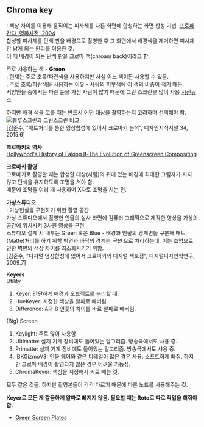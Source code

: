 ## Chroma key
: 색상 차이를 이용해 움직이는 피사체를 다른 화면에 합성하는 화면 합성 기법.
[프로파간다, 영화사전, 2004](https://terms.naver.com/entry.naver?docId=350243&cid=42617&categoryId=42617)     
합성할 피사체를 단색 판을 배경으로 촬영한 후 그 화면에서 배경색을 제거하면 피사체만 남게 되는 원리를 이용한 것.    
이 때 배경이 되는 단색 판을 크로마 백(chroam back)이라고 함. 

주로 사용하는 색 - **Green**    
: 현재는 주로 초록/파란색을 사용하지만 사실 어느 색이든 사용할 수 있음.    
: 주로 초록/파란색을 사용하는 이유 - 사람의 피부색에 이 색의 비중이 적기 때문.      
  서양인들 중에서는 파란 눈을 가진 사람이 많기 때문에 그린 스크린을 많이 사용
[시선뉴스](https://www.sisunnews.co.kr/news/articleView.html?idxno=42927)

하지만 배경 색을 고를 때는 반드시 어떤 대상을 촬영하는지 고려하며 선택해야 함.       
![블루스크린과 그린스크린 비교](https://user-images.githubusercontent.com/90232599/137173602-a35affb3-c224-41cf-84f6-aa4869404d65.jpg)     
[김준수, "매트처리를 통한 영상합성에 있어서 크로마키 분석", 디자인지식저널 34, 2015.6]

**크로마키의 역사**    
[Hollywood's History of Faking It-The Evolution of Greenscreen Compositing](https://www.youtube.com/watch?v=H8aoUXjSfsI&ab_channel=FilmmakerIQ)

**크로마키 촬영**   
크로마키로 촬영할 때는 합성할 대상(사람)의 뒤에 있는 배경에 최대한 그림자가 지지 않고 단색을 유지하도록 조명을 쳐야 함.   
때문에 조명을 여러 개 사용하며 X자로 조명을 치는 편.    


**가상스튜디오**    
: 가상현실을 구현하기 위한 촬영 공간     
가상 스튜디오에서 촬영한 인물의 실사 화면에 컴퓨터 그래픽으로 제작한 영상을 가상의 공간에 위치시켜 3차원 영상을 구현     
스튜디오 설계 시 내부는 Green 혹은 Blue - 배경과 인물의 경계면을 구분해 매트(Matte)처리를 하기 위함 
벽면과 바닥의 경계는 _곡면_ 으로 처리하는데, 이는 조명으로 인한 벽면의 색상 차이를 최소화시키기 위함.      
[김준수, "디지털 영상합성에 있어서 크로마키와 디지털 색보정", 디지털디자인학연구, 2009.7]   


**Keyers**    
Utility    
1. Keyer: 간단하게 배경과 오브젝트를 분리할 때. 
2. HueKeyer: 지정한 색상을 알파로 빼버림.
3. Difference: A와 B 인풋의 차이를 바로 알파로 빼버림. 

(Big) Screen   
1. Keylight: 주로 많이 사용함
2. Ultimatte: 실제 기계 장비에도 들어있는 알고리즘. 방송국에서도 사용 중. 
3. Primatte: 실제 기계 장비에도 들어있는 알고리즘. 방송국에서도 사용 중. 
4. IBKGizmoV3: 인물 헤어와 같은 디테일이 많은 경우 사용. 소프트하게 빠짐. 하지만 크로마 배경이 촬영되지 않은 경우 어려울 가능성. 
5. ChromaKeyer: 색상을 지정해서 키로 빼는 것. 

모두 같은 것들. 하지만 촬영본들이 각각 다르기 때문에 다른 노드를 사용해주는 것. 

**Keyer로 모든 게 깔끔하게 알파로 빠지지 않음. 필요할 때는 Roto로 따로 작업을 해줘야 함.**

+ [Green Screen Plates](https://www.hollywoodcamerawork.com/green-screen-plates.html) 


